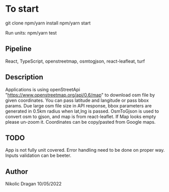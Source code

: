 # To start
git clone
npm/yarn install
npm/yarn start

Run units:
npm/yarn test


## Pipeline
React, TypeScript, openstreetmap, osmtogjson, react-leafleat, turf

## Description
Applications is using openStreetApi "https://www.openstreetmap.org/api/0.6/map" to download osm file by given coordinates.
You can pass latitude and langitude or pass bbox params.
Due large osm file size in API response, bbox parameters are generated in 0.5km radius when lat,lng is passed.
OsmToGjson is used to convert osm to gjson, and map is from react-leaflet.
If Map looks empty please un-zoom it.
Coordinates can be copy/pasted from Google maps.

## TODO
App is not fully unit covered.
Error handling need to be done on proper way.
Inputs validation can be beeter.

## Author
Nikolic Dragan 10/05/2022
